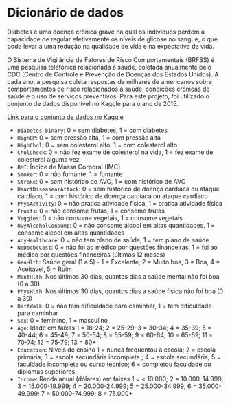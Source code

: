 # Dicionário de dados

Diabetes é uma doença crônica grave na qual os indivíduos perdem a capacidade de regular efetivamente os níveis de glicose no sangue, o que pode levar a uma redução na qualidade de vida e na expectativa de vida.

O Sistema de Vigilância de Fatores de Risco Comportamentais (BRFSS) é uma pesquisa telefônica relacionada à saúde, coletada anualmente pelo CDC (Centro de Controle e Prevenção de Doenças dos Estados Unidos). A cada ano, a pesquisa coleta respostas de milhares de americanos sobre comportamentos de risco relacionados à saúde, condições crônicas de saúde e o uso de serviços preventivos. Para este projeto, foi utilizado o conjunto de dados disponível no Kaggle para o ano de 2015.

[Link para o conjunto de dados no Kaggle](https://www.kaggle.com/datasets/alexteboul/diabetes-health-indicators-dataset)

- `Diabetes_binary`: 0 = sem diabetes, 1 = com diabetes
- `HighBP`: 0 = sem pressão alta, 1 = com pressão alta
- `HighChol`: 0 = sem colesterol alto, 1 = com colesterol alto
- `CholCheck`: 0 = não fez exame de colesterol na vida, 1 = fez exame de colesterol alguma vez
- `BMI`: Índice de Massa Corporal (IMC)
- `Smoker`: 0 = não fumante, 1 = fumante
- `Stroke`: 0 = sem histórico de AVC, 1 = com histórico de AVC
- `HeartDiseaseorAttack`: 0 = sem histórico de doença cardíaca ou ataque cardíaco, 1 = com histórico de doença cardíaca ou ataque cardíaco
- `PhysActivity`: 0 = não pratica atividade física, 1 = pratica atividade física
- `Fruits`: 0 = não consome frutas, 1 = consome frutas
- `Veggies`: 0 = não consome vegetais, 1 = consome vegetais
- `HvyAlcoholConsump`: 0 = não consome álcool em altas quantidades, 1 = consome álcool em altas quantidades
- `AnyHealthcare`: 0 = não tem plano de saúde, 1 = tem plano de saúde
- `NoDocbcCost`: 0 = não foi ao médico por questões financeiras, 1 = foi ao médico por questões financeiras (últimos 12 meses)
- `GenHlth`: Saúde geral (1 a 5) - 1 = Excelente, 2 = Muito boa, 3 = Boa, 4 = Aceitável, 5 = Ruim
- `MentHlth`: Nos últimos 30 dias, quantos dias a saúde mental não foi boa (0 a 30)
- `PhysHlth`: Nos últimos 30 dias, quantos dias a saúde física não foi boa (0 a 30)
- `DiffWalk`: 0 = não tem dificuldade para caminhar, 1 = tem dificuldade para caminhar
- `Sex`: 0 = feminino, 1 = masculino
- `Age`: Idade em faixas 1 = 18-24; 2 = 25-29; 3 = 30-34; 4 = 35-39; 5 = 40-44; 6 = 45-49; 7 = 50-54; 8 = 55-59; 9 = 60-64; 10 = 65-69; 11 = 70-74; 12 = 75-79; 13 = 80+
- `Education`: Níveis de ensino 1 = nunca frequentou a escola; 2 = escola primária; 3 = escola secundária incompleta ; 4 = escola secundária; 5 = faculdade incompleta ou curso técnico; 6 = completou faculdade ou diplomas superiores
- `Income`: Renda anual (dólares) em faixas 1 = < 10.000; 2 = 10.000-14.999; 3 = 15.000-19.999; 4 = 20.000-24.999; 5 = 25.000-34.999; 6 = 35.000-49.999; 7 = 50.000-74.999; 8 = 75.000+
